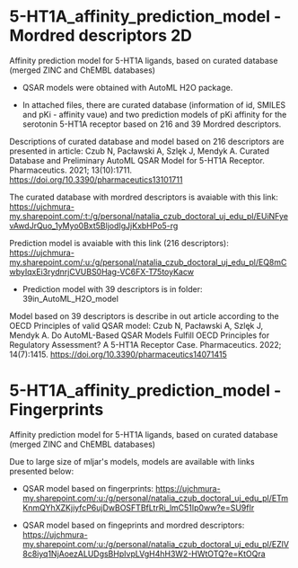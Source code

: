 # 5-HT1A_affinity_prediction_model - Mordred descriptors 2D
Affinity prediction model for 5-HT1A ligands, based on curated database (merged ZINC and ChEMBL databases)

- QSAR models were obtained with AutoML H2O package. 

- In attached files, there are curated database (information of id, SMILES and pKi - affinity vaue) and two prediction models of pKi affinity for the serotonin 5-HT1A receptor based on 216 and 39 Mordred descriptors.

Descriptions of curated database and model based on 216 descriptors are presented in article: 
Czub N, Pacławski A, Szlęk J, Mendyk A. Curated Database and Preliminary AutoML QSAR Model for 5-HT1A Receptor. Pharmaceutics. 2021; 13(10):1711. https://doi.org/10.3390/pharmaceutics13101711

The curated database with mordred descriptors is avaiable with this link:
https://ujchmura-my.sharepoint.com/:t:/g/personal/natalia_czub_doctoral_uj_edu_pl/EUiNFyevAwdJrQuo_1yMyo0Bxt5BljodIgJjKxbHPo5-rg

Prediction model is avaiable with this link (216 descriptors):
https://ujchmura-my.sharepoint.com/:u:/g/personal/natalia_czub_doctoral_uj_edu_pl/EQ8mCwbyIqxEi3rydnrjCVUBS0Hag-VC6FX-T75toyKacw


- Prediction model with 39 descriptors is in folder: 39in_AutoML_H2O_model

Model based on 39 descriptors is describe in out article according to the OECD Principles of valid QSAR model:
Czub N, Pacławski A, Szlęk J, Mendyk A. Do AutoML-Based QSAR Models Fulfill OECD Principles for Regulatory Assessment? A 5-HT1A Receptor Case. Pharmaceutics. 2022; 14(7):1415. https://doi.org/10.3390/pharmaceutics14071415

# 5-HT1A_affinity_prediction_model - Fingerprints
Affinity prediction model for 5-HT1A ligands, based on curated database (merged ZINC and ChEMBL databases)

Due to large size of mljar's models, models are available with links presented below:
- QSAR model based on fingerprints:
https://ujchmura-my.sharepoint.com/:u:/g/personal/natalia_czub_doctoral_uj_edu_pl/ETmKnmQYhXZKjiyfcP6ujDwBOSFTBfLtrRi_lmC51Ip0ww?e=SU9fIr

- QSAR model based on fingeprints and mordred descriptors:
https://ujchmura-my.sharepoint.com/:u:/g/personal/natalia_czub_doctoral_uj_edu_pl/EZlV8c8iyq1NjAoezALUDgsBHpIvpLVgH4hH3W2-HWtOTQ?e=KtOQra
